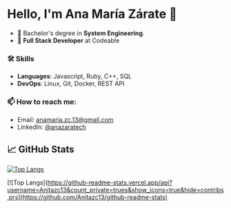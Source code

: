 # Hello, I'm Ana María Zárate 👋

- 🔭 Bachelor's degree in **System Engineering**. 
- 🌱 **Full Stack Developer** at Codeable

### 🛠️ Skills 
- **Languages**:  Javascript, Ruby, C++, SQL
- **DevOps**:   Linux, Git, Docker, REST API

<!--
### 🌱 My latest projects
- [maximousblk/probot-nextjs-starter](https://github.com/maximousblk/probot-nextjs-starter) - Starter template to build GitHub Apps with Probot and NextJS.
- [maximousblk/gh-fire](https://github.com/maximousblk/gh-fire) - 🔥 Save Your Code in an Emergency
- [maximousblk/wave](https://github.com/maximousblk/wave) - Vanity Arweave Wallet Generator
- [maximousblk/dotfiles](https://github.com/maximousblk/dotfiles) - My dotfiles
- [maximousblk/status](https://github.com/maximousblk/status) - 📈 Uptime monitor and status page for Maximous Black, powered by @upptime
-->
### 📫 How to reach me:

- Email: [anamaria.zc.13@gmail.com](mailto:anamaria.zc.13@gmail.com)
- LinkedIn: [@anazaratech](https://www.linkedin.com/in/anazaratech/)

## &#x1f4c8; GitHub Stats

[![Top Langs](https://github-readme-stats.vercel.app/api/top-langs/?username=Anitazc13&layout=compact)](https://github.com/ErizoMA/github-readme-stats)

[![Top Langs](https://github-readme-stats.vercel.app/api?username=Anitazc13&count_private=trues&show_icons=true&hide=contribs,prs](https://github.com/Anitazc13/github-readme-stats)
